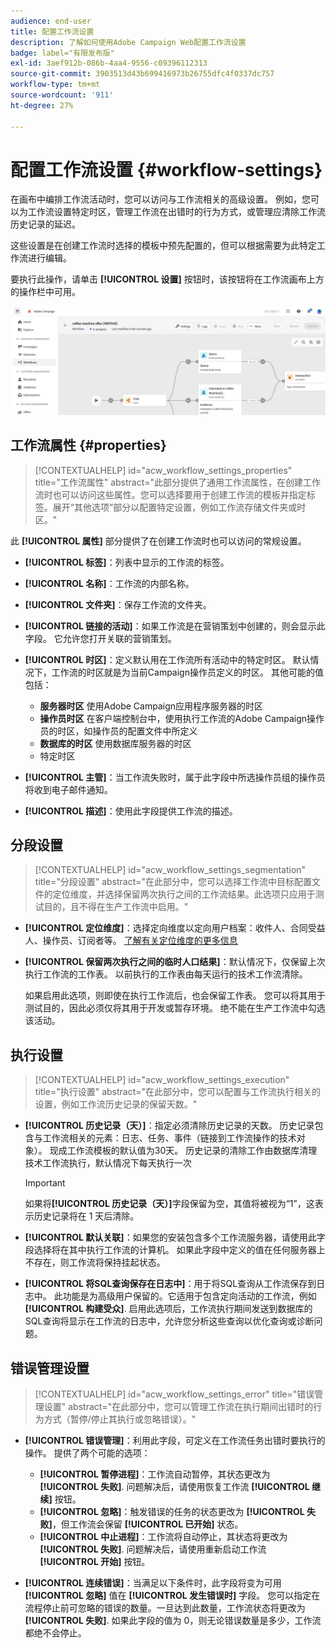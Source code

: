 ```yaml
---
audience: end-user
title: 配置工作流设置
description: 了解如何使用Adobe Campaign Web配置工作流设置
badge: label="有限发布版"
exl-id: 3aef912b-086b-4aa4-9556-c09396112313
source-git-commit: 3903513d43b699416973b26755dfc4f0337dc757
workflow-type: tm+mt
source-wordcount: '911'
ht-degree: 27%

---
```



# 配置工作流设置 {#workflow-settings}

在画布中编排工作流活动时，您可以访问与工作流相关的高级设置。 例如，您可以为工作流设置特定时区，管理工作流在出错时的行为方式，或管理应清除工作流历史记录的延迟。

这些设置是在创建工作流时选择的模板中预先配置的，但可以根据需要为此特定工作流进行编辑。

要执行此操作，请单击 **[!UICONTROL 设置]** 按钮时，该按钮将在工作流画布上方的操作栏中可用。

![](assets/workflow-settings.png)

## 工作流属性 {#properties}

>[!CONTEXTUALHELP]
>id="acw_workflow_settings_properties"
>title="工作流属性"
>abstract="此部分提供了通用工作流属性，在创建工作流时也可以访问这些属性。您可以选择要用于创建工作流的模板并指定标签。展开“其他选项”部分以配置特定设置，例如工作流存储文件夹或时区。"

此 **[!UICONTROL 属性]** 部分提供了在创建工作流时也可以访问的常规设置。

* **[!UICONTROL 标签]**：列表中显示的工作流的标签。
* **[!UICONTROL 名称]**：工作流的内部名称。
* **[!UICONTROL 文件夹]**：保存工作流的文件夹。
* **[!UICONTROL 链接的活动]**：如果工作流是在营销策划中创建的，则会显示此字段。 它允许您打开关联的营销策划。
* **[!UICONTROL 时区]**：定义默认用在工作流所有活动中的特定时区。 默认情况下，工作流的时区就是为当前Campaign操作员定义的时区。
其他可能的值包括：
   * **服务器时区** 使用Adobe Campaign应用程序服务器的时区
   * **操作员时区** 在客户端控制台中，使用执行工作流的Adobe Campaign操作员的时区，如操作员的配置文件中所定义
   * **数据库的时区** 使用数据库服务器的时区
   * 特定时区

* **[!UICONTROL 主管]**：当工作流失败时，属于此字段中所选操作员组的操作员将收到电子邮件通知。
* **[!UICONTROL 描述]**：使用此字段提供工作流的描述。

## 分段设置

>[!CONTEXTUALHELP]
>id="acw_workflow_settings_segmentation"
>title="分段设置"
>abstract="在此部分中，您可以选择工作流中目标配置文件的定位维度，并选择保留两次执行之间的工作流结果。此选项只应用于测试目的，且不得在生产工作流中启用。"

* **[!UICONTROL 定位维度]**：选择定向维度以定向用户档案：收件人、合同受益人、操作员、订阅者等。 [了解有关定位维度的更多信息](../audience/targeting-dimensions.md)

* **[!UICONTROL 保留两次执行之间的临时人口结果]**：默认情况下，仅保留上次执行工作流的工作表。 以前执行的工作表由每天运行的技术工作流清除。

  如果启用此选项，则即使在执行工作流后，也会保留工作表。 您可以将其用于测试目的，因此必须仅将其用于开发或暂存环境。 绝不能在生产工作流中勾选该活动。

## 执行设置

>[!CONTEXTUALHELP]
>id="acw_workflow_settings_execution"
>title="执行设置"
>abstract="在此部分中，您可以配置与工作流执行相关的设置，例如工作流历史记录的保留天数。"

* **[!UICONTROL 历史记录（天）]**：指定必须清除历史记录的天数。 历史记录包含与工作流相关的元素：日志、任务、事件（链接到工作流操作的技术对象）。 现成工作流模板的默认值为30天。 历史记录的清除工作由数据库清理技术工作流执行，默认情况下每天执行一次

  >[!IMPORTANT]
  >
  >如果将&#x200B;**[!UICONTROL 历史记录（天）]**&#x200B;字段保留为空，其值将被视为“1”，这表示历史记录将在 1 天后清除。

* **[!UICONTROL 默认关联]**：如果您的安装包含多个工作流服务器，请使用此字段选择将在其中执行工作流的计算机。 如果此字段中定义的值在任何服务器上不存在，则工作流将保持挂起状态。

* **[!UICONTROL 将SQL查询保存在日志中]**：用于将SQL查询从工作流保存到日志中。 此功能是为高级用户保留的。它适用于包含定向活动的工作流，例如 **[!UICONTROL 构建受众]**. 启用此选项后，工作流执行期间发送到数据库的SQL查询将显示在工作流的日志中，允许您分析这些查询以优化查询或诊断问题。

## 错误管理设置

>[!CONTEXTUALHELP]
>id="acw_workflow_settings_error"
>title="错误管理设置"
>abstract="在此部分中，您可以管理工作流在执行期间出错时的行为方式（暂停/停止其执行或忽略错误）。"

* **[!UICONTROL 错误管理]**：利用此字段，可定义在工作流任务出错时要执行的操作。 提供了两个可能的选项：

   * **[!UICONTROL 暂停进程]**：工作流自动暂停，其状态更改为 **[!UICONTROL 失败]**. 问题解决后，请使用恢复工作流 **[!UICONTROL 继续]** 按钮。
   * **[!UICONTROL 忽略]**：触发错误的任务的状态更改为 **[!UICONTROL 失败]**，但工作流会保留 **[!UICONTROL 已开始]** 状态。 <!-- TO ADD ONCE SCHEUDLER IS AVAILABLE This configuration is relevant for recurring tasks: if the branch includes a scheduler, it will start normally next time the workflow is executed.-->
   * **[!UICONTROL 中止进程]**：工作流将自动停止，其状态将更改为 **[!UICONTROL 失败]**. 问题解决后，请使用重新启动工作流 **[!UICONTROL 开始]** 按钮。

* **[!UICONTROL 连续错误]**：当满足以下条件时，此字段将变为可用 **[!UICONTROL 忽略]** 值在 **[!UICONTROL 发生错误时]** 字段。 您可以指定在流程停止前可忽略的错误的数量。一旦达到此数量，工作流状态将更改为 **[!UICONTROL 失败]**. 如果此字段的值为 0，则无论错误数量是多少，工作流都绝不会停止。

